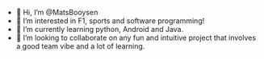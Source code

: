 - 👋 Hi, I’m @MatsBooysen
- 👀 I’m interested in F1, sports and software programming!
- 🌱 I’m currently learning python, Android and Java.
- 💞️ I’m looking to collaborate on any fun and intuitive project that involves a good team vibe and a lot of learning.

<!---
MatsBooysen/MatsBooysen is a ✨ special ✨ repository because its `README.md` (this file) appears on your GitHub profile.
You can click the Preview link to take a look at your changes.
--->
